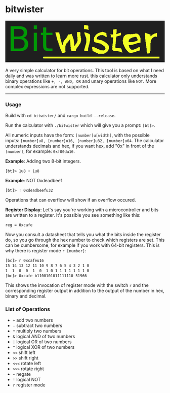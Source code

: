 # bitwister

![alt](doc/logo.png)

A very simple calculator for bit operations. This tool is based on what I need daily and was written to learn more rust.
this calculator only understands binary operations like `+, -, AND, OR` and unary operations like `NOT`. More complex expressions are not supported.

---

### Usage

Build with `cd bitwister/` and `cargo build --release`.

Run the calculator with `./bitwister` which will give you a prompt: `[bt]>`.

All numeric inputs have the form: `[number]u[width]`, with the possible inputs: `[number]u8, [number]u16, [number]u32, [number]u64`. The calculator understands decimals and hex, if you want hex, add "0x" in front of the `[number]`, for example: `0xf00du16`.

**Example**: Adding two 8-bit integers.

```
[bt]> 1u8 + 1u8
```
**Example**: NOT 0xdeadbeef

```
[bt]> ! 0xdeadbeefu32
```

Operations that can overflow will show if an overflow occured.

**Register Display**: Let's say you're working with a microcontroller and bits are written to a register. It's possible you see something like this:

```
reg = 0xcafe
```

Now you consult a datasheet that tells you what the bits inside the register do, so you go through the hex number to check which registers are set. This can be cumbersome, for example if you work with 64-bit registers. This is why there is register mode `r [number]`:

```
[bc]> r 0xcafeu16
15 14 13 12 11 10 9 8 7 6 5 4 3 2 1 0 
1  1  0  0  1  0  1 0 1 1 1 1 1 1 1 0 
[bc]> 0xcafe b1100101011111110 51966
```
This shows the invocation of register mode with the switch `r` and the corresponding register output in addition to the output of the number in hex, binary and decimal.

### List of Operations

- `+` add two numbers
- `-` subtract two numbers
- `*` multiply two numbers
- `&` logical AND of two numbers
- `|` logical OR of two numbers
- `^` logical XOR of two numbers
- `<<` shift left
- `>>` shift right
- `<<<` rotate left
- `>>>` rotate right
- `~` negate
- `!` logical NOT
- `r` register mode